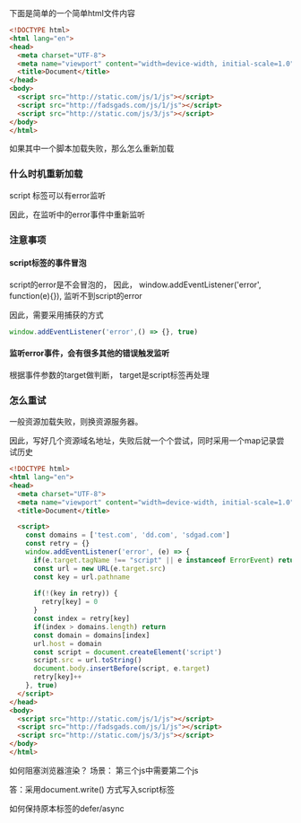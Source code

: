 
下面是简单的一个简单html文件内容

```html
<!DOCTYPE html>
<html lang="en">
<head>
  <meta charset="UTF-8">
  <meta name="viewport" content="width=device-width, initial-scale=1.0">
  <title>Document</title>
</head>
<body>
  <script src="http://static.com/js/1/js"></script>
  <script src="http://fadsgads.com/js/1/js"></script>
  <script src="http://static.com/js/3/js"></script>
</body>
</html>
```

如果其中一个脚本加载失败，那么怎么重新加载

### 什么时机重新加载

script 标签可以有error监听

因此，在监听中的error事件中重新监听

### 注意事项

####  script标签的事件冒泡

script的error是不会冒泡的， 因此， window.addEventListener('error', function(e){}), 监听不到script的error

因此，需要采用捕获的方式

```js
window.addEventListener('error',() => {}, true)
```

#### 监听error事件，会有很多其他的错误触发监听

根据事件参数的target做判断， target是script标签再处理


### 怎么重试

一般资源加载失败，则换资源服务器。

因此，写好几个资源域名地址，失败后就一个个尝试，同时采用一个map记录尝试历史

```html
<!DOCTYPE html>
<html lang="en">
<head>
  <meta charset="UTF-8">
  <meta name="viewport" content="width=device-width, initial-scale=1.0">
  <title>Document</title>

  <script>
    const domains = ['test.com', 'dd.com', 'sdgad.com']
    const retry = {}
    window.addEventListener('error', (e) => {
      if(e.target.tagName !== "script" || e instanceof ErrorEvent) return
      const url = new URL(e.target.src)
      const key = url.pathname
      
      if(!(key in retry)) {
        retry[key] = 0
      }
      const index = retry[key]
      if(index > domains.length) return
      const domain = domains[index]
      url.host = domain
      const script = document.createElement('script')
      script.src = url.toString()
      document.body.insertBefore(script, e.target)
      retry[key]++
    }, true)
  </script>
</head>
<body>
  <script src="http://static.com/js/1/js"></script>
  <script src="http://fadsgads.com/js/1/js"></script>
  <script src="http://static.com/js/3/js"></script>
</body>
</html>

```

如何阻塞浏览器渲染？ 场景： 第三个js中需要第二个js

答：采用document.write() 方式写入script标签

如何保持原本标签的defer/async



